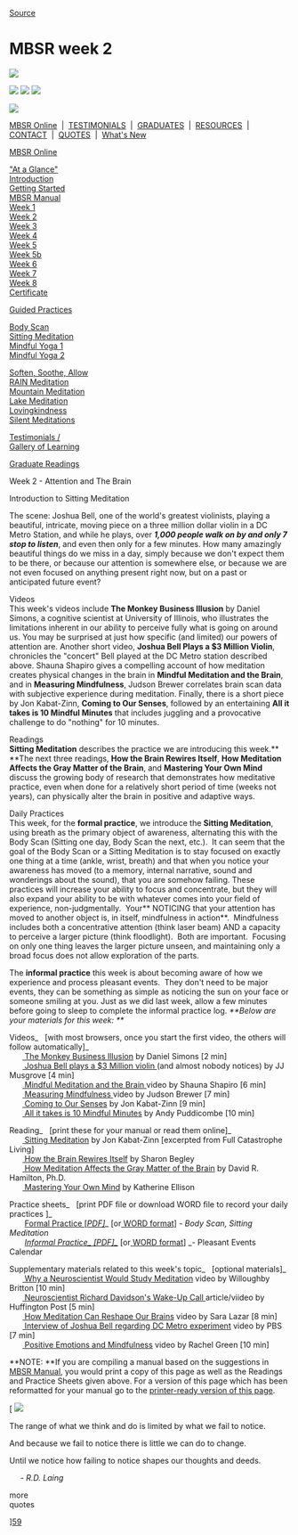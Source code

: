 
[Source](http://palousemindfulness.com/selfguidedMBSR_week2.html "Permalink to MBSR week 2")

# MBSR week 2

![][1]

![][2] ![][3] ![][4]

![][5]

[MBSR Online][6] &nbsp;|&nbsp; [TESTIMONIALS][7] &nbsp;|&nbsp; [GRADUATES][8] &nbsp;|&nbsp; [RESOURCES][9] &nbsp;|&nbsp; [CONTACT][10] &nbsp;|&nbsp; [QUOTES][11] &nbsp;|&nbsp; [What's New][12]

[MBSR Online][6]

[ "At a Glance"][13]  
[Introduction][14]  
[Getting Started][15]  
[MBSR Manual][16]  
[Week 1][17]  
[Week 2][18]  
[Week 3][19]  
[Week 4][20]  
[Week 5][21]  
[Week 5b][22]  
[Week 6][23]  
[Week 7][24]  
[Week 8][25]  
[Certificate][26]  
  

[Guided Practices][27]

[Body Scan][28]  
[Sitting Meditation][29]  
[Mindful Yoga 1][30]  
[Mindful Yoga 2][31]  
  
[Soften, Soothe, Allow][32]  
[RAIN Meditation][33]  
[Mountain Meditation][34]  
[Lake Meditation][35]  
[Lovingkindness][36]  
[Silent Meditations][37]  
  

[Testimonials /  
Gallery of Learning][7]

  

[Graduate Readings][8]

Week 2 - Attention and The Brain

Introduction to Sitting Meditation

The scene: Joshua Bell, one of the world's greatest violinists, playing a beautiful, intricate, moving piece on a three million dollar violin in a DC Metro Station, and while he plays, over **_1,000 people walk on by and only 7 stop to listen_**, and even then only for a few minutes.&nbsp;How many amazingly beautiful things do we miss in a day, simply because we don't expect them to be there, or because our attention is somewhere else, or because we are not even focused on anything present right now, but on a past or anticipated future event?

Videos  
This week's videos include **The Monkey Business Illusion** by Daniel Simons, a cognitive scientist at University of Illinois, who illustrates the limitations inherent in our ability to perceive fully what is going on around us. You may be surprised at just how specific (and limited) our powers of attention are. Another short video, **Joshua Bell Plays a $3 Million Violin**, chronicles the "concert" Bell played at the DC Metro station described above. Shauna Shapiro gives a compelling account of how meditation creates physical changes in the brain in **Mindful Meditation and the Brain**, and in **Measuring Mindfulness**, Judson Brewer correlates brain scan data with subjective experience during meditation. Finally, there is a short piece by Jon Kabat-Zinn, **Coming to Our Senses**, followed by an entertaining **All it takes is 10 Mindful Minutes** that includes juggling and a provocative challenge to do "nothing" for 10 minutes.

Readings  
**Sitting Meditation** describes the practice we are introducing this week.** **The next three readings, **How the Brain Rewires Itself**, **How Meditation Affects the Gray Matter of the Brain**, and **Mastering Your Own Mind** discuss the growing body of research that demonstrates how meditative practice, even when done for a relatively short period of time (weeks not years), can physically alter the brain in positive and adaptive ways.

Daily Practices  
This week, for the **formal practice**, we introduce the **Sitting Meditation**, using breath as the primary object of awareness, alternating this with the Body Scan (Sitting one day, Body Scan the next, etc.).&nbsp; It can seem that the goal of the Body Scan or a Sitting Meditation is to stay focused on exactly one thing at a time (ankle, wrist, breath) and that when you notice your awareness has moved (to a memory, internal narrative, sound and wonderings about the sound), that you are somehow failing. These practices will increase your ability to focus and concentrate, but they will also expand your ability to be with whatever comes into your field of experience, non-judgmentally.&nbsp; Your** NOTICING that your attention has moved to another object is, in itself, mindfulness in action**.&nbsp; Mindfulness includes both a concentrative attention (think laser beam) AND a capacity to perceive a larger picture (think floodlight).&nbsp; Both are important.&nbsp; Focusing on only one thing leaves the larger picture unseen, and maintaining only a broad focus does not allow exploration of the parts.

The **informal practice** this week is about becoming aware of how we experience and process pleasant events. &nbsp;They don't need to be major events, they can be something as simple as noticing the sun on your face or someone smiling at you. Just as we did last week, allow a few minutes before going to sleep to complete the informal practice log. _**Below are your materials for this week: **_

Videos_&nbsp;&nbsp; [with most browsers, once you start the first video, the others will follow automatically]_  
&nbsp;&nbsp;&nbsp;&nbsp;&nbsp;&nbsp;[ The Monkey Business Illusion][38] by Daniel Simons [2 min]  
&nbsp;&nbsp;&nbsp;&nbsp;&nbsp;&nbsp;[ Joshua Bell plays a $3 Million violin ][39] (and almost nobody notices) by JJ Musgrove [4 min]  
&nbsp;&nbsp;&nbsp;&nbsp;&nbsp;&nbsp;[ Mindful Meditation and the Brain ][40] video by Shauna Shapiro [6 min]  
&nbsp;&nbsp;&nbsp;&nbsp;&nbsp;&nbsp;[ Measuring Mindfulness ][41] video by Judson Brewer [7 min]  
&nbsp;&nbsp;&nbsp;&nbsp;&nbsp;&nbsp;[ Coming to Our Senses][42] by Jon Kabat-Zinn [9 min]  
&nbsp;&nbsp;&nbsp;&nbsp;&nbsp;&nbsp;[ All it takes is 10 Mindful Minutes][43] by Andy Puddicombe [10 min]  

Reading_&nbsp;&nbsp; [print these for your manual or read them online]_  
&nbsp;&nbsp;&nbsp;&nbsp;&nbsp;&nbsp;[ Sitting Meditation][44] by Jon Kabat-Zinn [excerpted from Full Catastrophe Living]  
&nbsp;&nbsp;&nbsp;&nbsp;&nbsp;&nbsp;[ How the Brain Rewires Itself][45] by Sharon Begley  
&nbsp;&nbsp;&nbsp;&nbsp;&nbsp;&nbsp;[ How Meditation Affects the Gray Matter of the Brain][46] by David R. Hamilton, Ph.D.  
&nbsp;&nbsp;&nbsp;&nbsp;&nbsp;&nbsp;[ Mastering Your Own Mind][47] by Katherine Ellison  

Practice sheets_&nbsp;&nbsp; [print PDF file or download WORD file to record your daily practices ]_  
&nbsp;&nbsp;&nbsp;&nbsp;&nbsp;&nbsp; [Formal Practice [_PDF]_][48]_ [or[ WORD format][49]] _\- Body Scan, Sitting Meditation  
&nbsp;&nbsp;&nbsp;&nbsp;&nbsp;&nbsp; [Informal Practice_ [PDF]_][50]_ [or[ WORD format][51]] _\- Pleasant Events Calendar  

Supplementary materials related to this week's topic_&nbsp;&nbsp; [optional materials]_  
&nbsp;&nbsp;&nbsp;&nbsp;&nbsp;&nbsp;[ Why a Neuroscientist Would Study Meditation][52] video by Willoughby Britton [10 min]  
&nbsp;&nbsp;&nbsp;&nbsp;&nbsp;&nbsp;[ Neuroscientist Richard Davidson's Wake-Up Call ][53]article/viideo by Huffington Post [5 min]  
&nbsp;&nbsp;&nbsp;&nbsp;&nbsp;&nbsp;[ How Meditation Can Reshape Our Brains][54] video by Sara Lazar [8 min]  
&nbsp;&nbsp;&nbsp;&nbsp;&nbsp;&nbsp;[ Interview of Joshua Bell regarding DC Metro experiment][55] video by PBS [7 min]  
&nbsp;&nbsp;&nbsp;&nbsp;&nbsp;&nbsp;[ Positive Emotions and Mindfulness][56] video by Rachel Green [10 min]  

**NOTE: **If you are compiling a manual based on the suggestions in [MBSR Manual][16], you would print a copy of this page as well as the Readings and Practice Sheets given above. For a version of this page which has been reformatted for your manual go to the [ printer-ready version of this page][57].

[ ![][58]

The range of what we think and do is limited by what we fail to notice.  
  
And because we fail to notice there is little we can do to change.  
  
Until we notice how failing to notice shapes our thoughts and deeds.  
  
&nbsp;&nbsp;&nbsp;&nbsp;&nbsp;\- _R.D. Laing_

more &nbsp;&nbsp;&nbsp;  
quotes&nbsp;

][59]

&nbsp;

[1]: http://palousemindfulness.com/art/docbox-translate-flip.jpg
[2]: http://palousemindfulness.com/art/clouds1_middle_570x22.jpg
[3]: http://palousemindfulness.com/art/logo-youtube_22.gif
[4]: http://palousemindfulness.com/art/logo-facebook_22.gif
[5]: http://palousemindfulness.com/art/clouds2_title_950x115.jpg
[6]: index.html
[7]: testimonials/index.html
[8]: graduates.html
[9]: resources.html
[10]: contact.html
[11]: quotes.html
[12]: whats-new.html
[13]: selfguidedMBSR_ataglance.html
[14]: selfguidedMBSR_week0.html
[15]: selfguidedMBSR_gettingstarted.html
[16]: selfguidedMBSR_manual.html
[17]: selfguidedMBSR_week1.html
[18]: selfguidedMBSR_week2.html
[19]: selfguidedMBSR_week3.html
[20]: selfguidedMBSR_week4.html
[21]: selfguidedMBSR_week5.html
[22]: selfguidedMBSR_week5b.html
[23]: selfguidedMBSR_week6.html
[24]: selfguidedMBSR_week7.html
[25]: selfguidedMBSR_week8.html
[26]: selfguidedMBSR_certificate.html
[27]: guidedmeditations.html
[28]: meditations/bodyscan.html
[29]: meditations/sittingmeditation.html
[30]: meditations/yoga1.html
[31]: meditations/yoga2.html
[32]: meditations/soften-soothe-allow.html
[33]: meditations/RAIN.html
[34]: meditations/mountain.html
[35]: meditations/lake.html
[36]: meditations/lovingkindness.html
[37]: meditations/silent30min.html
[38]: https://www.youtube.com/watch?v=ux1cL7tHjlI&amp;list=PLbiVpU59JkValOIEIo2Y65mBopHCjKvBo&amp;index=1
[39]: https://www.youtube.com/watch?v=9gti4JFwP_o&amp;index=2&amp;list=PLbiVpU59JkValOIEIo2Y65mBopHCjKvBo
[40]: https://www.youtube.com/watch?v=R6hybxLidgA&amp;index=3&amp;list=PLbiVpU59JkValOIEIo2Y65mBopHCjKvBo
[41]: https://www.youtube.com/watch?v=wp9JD4APjSs&amp;list=PLbiVpU59JkValOIEIo2Y65mBopHCjKvBo&amp;index=4
[42]: https://www.youtube.com/watch?v=XNvZkepAiMo&amp;list=PLbiVpU59JkValOIEIo2Y65mBopHCjKvBo&amp;index=5
[43]: https://www.youtube.com/watch?v=qzR62JJCMBQ&amp;index=6&amp;list=PLbiVpU59JkValOIEIo2Y65mBopHCjKvBo
[44]: docs/sittingmeditation.pdf
[45]: docs/brain-rewires.pdf
[46]: docs/graymatter.pdf
[47]: docs/mastering.pdf
[48]: practice/week2-formal.pdf
[49]: practice/week2-formal.docx
[50]: practice/week2-informal.pdf
[51]: practice/week2-informal.docx
[52]: https://www.youtube.com/watch?v=ioCY_HKBFOc
[53]: http://www.huffingtonpost.com/entry/the-wake-up-call-that-transformed-neuroscientist-richard-davidsons-life_us_571fcbc4e4b01a5ebde3c0a7
[54]: https://www.youtube.com/watch?v=m8rRzTtP7Tc
[55]: https://www.youtube.com/watch?v=BJhZ0J3bIYc
[56]: https://www.youtube.com/watch?feature=player_embedded&amp;v=4Gcohaq8Uhs#!
[57]: docs/manualMBSRweek2.pdf
[58]: http://palousemindfulness.com/art/JoshuaBell_170.jpg
[59]: quotes.html#selfguidedMBSR_week2 "more quotes"
  
